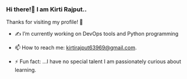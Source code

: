 ### Hi there!👋 I am Kirti Rajput..
Thanks for visiting my profile! 👋

<!--
**KIRTI639/KIRTI639** is a ✨ _special_ ✨ repository because its `README.md` (this file) appears on your GitHub profile.

Here are some ideas to get you started:

- 🔭 I’m currently working on ...
- 🌱 I’m currently learning ...
- 👯 I’m looking to collaborate on ...
- 🤔 I’m looking for help with ...
- 💬 Ask me about ...
- 📫 How to reach me: ...
- 😄 Pronouns: ...
- ⚡ Fun fact: ...
-->
- ✍️ I’m currently working on DevOps tools and Python programming

- 📫 How to reach me: kirtirajput63969@gmail.com.

- ⚡ Fun fact: ...I have no special talent I am passionately curious about learning. 
